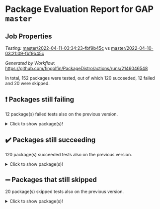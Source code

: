 # Package Evaluation Report for GAP `master`

## Job Properties

*Testing:* [master/2022-04-11-03:34:23-fbf9b45c](https://github.com/fingolfin/PackageDistro/blob/data/reports/master/2022-04-11-03:34:23-fbf9b45c) vs [master/2022-04-10-03:21:09-fbf9b45c](https://github.com/fingolfin/PackageDistro/blob/data/reports/master/2022-04-10-03:21:09-fbf9b45c)

*Generated by Workflow:* https://github.com/fingolfin/PackageDistro/actions/runs/2146046548

In total, 152 packages were tested, out of which 120 succeeded, 12 failed and 20 were skipped.

## :exclamation: Packages still failing

12 package(s) failed tests also on the previous version.<details> <summary>Click to show package(s)!</summary>

- fining 1.4.1 [(failure)](https://github.com/fingolfin/PackageDistro/runs/5965720433?check_suite_focus=true)<br>
- francy 1.2.4 [(failure)](https://github.com/fingolfin/PackageDistro/runs/5965720681?check_suite_focus=true)<br>
- hap 1.38 [(failure)](https://github.com/fingolfin/PackageDistro/runs/5965721210?check_suite_focus=true)<br>
- normalizinterface 1.3.2 [(failure)](https://github.com/fingolfin/PackageDistro/runs/5965722236?check_suite_focus=true)<br>
- packagemanager 1.2 [(failure)](https://github.com/fingolfin/PackageDistro/runs/5965722385?check_suite_focus=true)<br>
- rcwa 4.6.4 [(failure)](https://github.com/fingolfin/PackageDistro/runs/5965722645?check_suite_focus=true)<br>
- recog 1.3.2 [(failure)](https://github.com/fingolfin/PackageDistro/runs/5965722701?check_suite_focus=true)<br>
- semigroups 4.0.0 [(failure)](https://github.com/fingolfin/PackageDistro/runs/5965722860?check_suite_focus=true)<br>
- transgrp 3.6.1 [(failure)](https://github.com/fingolfin/PackageDistro/runs/5965723380?check_suite_focus=true)<br>
- unitlib 4.0.0 [(failure)](https://github.com/fingolfin/PackageDistro/runs/5965723551?check_suite_focus=true)<br>
- wedderga 4.10.1 [(failure)](https://github.com/fingolfin/PackageDistro/runs/5965723812?check_suite_focus=true)<br>
- yangbaxter 0.9.0 [(failure)](https://github.com/fingolfin/PackageDistro/runs/5965723967?check_suite_focus=true)<br>
</details>

## :heavy_check_mark: Packages still succeeding

120 package(s) succeeded tests also on the previous version.<details> <summary>Click to show package(s)!</summary>

- ace 5.4 [(success)](https://github.com/fingolfin/PackageDistro/runs/5965718929?check_suite_focus=true)<br>
- aclib 1.3.2 [(success)](https://github.com/fingolfin/PackageDistro/runs/5965718953?check_suite_focus=true)<br>
- agt 0.2 [(success)](https://github.com/fingolfin/PackageDistro/runs/5965718987?check_suite_focus=true)<br>
- alnuth 3.2.1 [(success)](https://github.com/fingolfin/PackageDistro/runs/5965719012?check_suite_focus=true)<br>
- anupq 3.2.6 [(success)](https://github.com/fingolfin/PackageDistro/runs/5965719046?check_suite_focus=true)<br>
- atlasrep 2.1.2 [(success)](https://github.com/fingolfin/PackageDistro/runs/5965719090?check_suite_focus=true)<br>
- autodoc 2022.03.10 [(success)](https://github.com/fingolfin/PackageDistro/runs/5965719127?check_suite_focus=true)<br>
- automata 1.15 [(success)](https://github.com/fingolfin/PackageDistro/runs/5965719188?check_suite_focus=true)<br>
- automgrp 1.3.2 [(success)](https://github.com/fingolfin/PackageDistro/runs/5965719216?check_suite_focus=true)<br>
- autpgrp 1.10.2 [(success)](https://github.com/fingolfin/PackageDistro/runs/5965719237?check_suite_focus=true)<br>
- cap 2022.04-01 [(success)](https://github.com/fingolfin/PackageDistro/runs/5965719269?check_suite_focus=true)<br>
- caratinterface 2.3.3 [(success)](https://github.com/fingolfin/PackageDistro/runs/5965719297?check_suite_focus=true)<br>
- cddinterface 2020.06.24 [(success)](https://github.com/fingolfin/PackageDistro/runs/5965719329?check_suite_focus=true)<br>
- circle 1.6.4 [(success)](https://github.com/fingolfin/PackageDistro/runs/5965719369?check_suite_focus=true)<br>
- cohomolo 1.6.10 [(success)](https://github.com/fingolfin/PackageDistro/runs/5965719395?check_suite_focus=true)<br>
- congruence 1.2.3 [(success)](https://github.com/fingolfin/PackageDistro/runs/5965719424?check_suite_focus=true)<br>
- corelg 1.56 [(success)](https://github.com/fingolfin/PackageDistro/runs/5965719455?check_suite_focus=true)<br>
- crime 1.6 [(success)](https://github.com/fingolfin/PackageDistro/runs/5965719484?check_suite_focus=true)<br>
- crisp 1.4.5 [(success)](https://github.com/fingolfin/PackageDistro/runs/5965719507?check_suite_focus=true)<br>
- crypting 0.10 [(success)](https://github.com/fingolfin/PackageDistro/runs/5965719553?check_suite_focus=true)<br>
- cryst 4.1.24 [(success)](https://github.com/fingolfin/PackageDistro/runs/5965719595?check_suite_focus=true)<br>
- crystcat 1.1.9 [(success)](https://github.com/fingolfin/PackageDistro/runs/5965719632?check_suite_focus=true)<br>
- ctbllib 1.3.3 [(success)](https://github.com/fingolfin/PackageDistro/runs/5965719676?check_suite_focus=true)<br>
- cubefree 1.19 [(success)](https://github.com/fingolfin/PackageDistro/runs/5965719739?check_suite_focus=true)<br>
- curlinterface 2.2.2 [(success)](https://github.com/fingolfin/PackageDistro/runs/5965719778?check_suite_focus=true)<br>
- cvec 2.7.5 [(success)](https://github.com/fingolfin/PackageDistro/runs/5965719830?check_suite_focus=true)<br>
- datastructures 0.2.7 [(success)](https://github.com/fingolfin/PackageDistro/runs/5965719867?check_suite_focus=true)<br>
- deepthought 1.0.5 [(success)](https://github.com/fingolfin/PackageDistro/runs/5965719928?check_suite_focus=true)<br>
- design 1.7 [(success)](https://github.com/fingolfin/PackageDistro/runs/5965720024?check_suite_focus=true)<br>
- difsets 2.3.1 [(success)](https://github.com/fingolfin/PackageDistro/runs/5965720078?check_suite_focus=true)<br>
- digraphs 1.5.2 [(success)](https://github.com/fingolfin/PackageDistro/runs/5965720129?check_suite_focus=true)<br>
- edim 1.3.5 [(success)](https://github.com/fingolfin/PackageDistro/runs/5965720185?check_suite_focus=true)<br>
- example 4.3.0 [(success)](https://github.com/fingolfin/PackageDistro/runs/5965720233?check_suite_focus=true)<br>
- factint 1.6.3 [(success)](https://github.com/fingolfin/PackageDistro/runs/5965720279?check_suite_focus=true)<br>
- ferret 1.0.7 [(success)](https://github.com/fingolfin/PackageDistro/runs/5965720336?check_suite_focus=true)<br>
- fga 1.4.0 [(success)](https://github.com/fingolfin/PackageDistro/runs/5965720384?check_suite_focus=true)<br>
- float 1.0.3 [(success)](https://github.com/fingolfin/PackageDistro/runs/5965720493?check_suite_focus=true)<br>
- format 1.4.3 [(success)](https://github.com/fingolfin/PackageDistro/runs/5965720532?check_suite_focus=true)<br>
- forms 1.2.7 [(success)](https://github.com/fingolfin/PackageDistro/runs/5965720574?check_suite_focus=true)<br>
- fplsa 1.2.5 [(success)](https://github.com/fingolfin/PackageDistro/runs/5965720608?check_suite_focus=true)<br>
- fr 2.4.8 [(success)](https://github.com/fingolfin/PackageDistro/runs/5965720642?check_suite_focus=true)<br>
- fwtree 1.3 [(success)](https://github.com/fingolfin/PackageDistro/runs/5965720727?check_suite_focus=true)<br>
- gbnp 1.0.5 [(success)](https://github.com/fingolfin/PackageDistro/runs/5965720763?check_suite_focus=true)<br>
- generalizedmorphismsforcap 2022.03-03 [(success)](https://github.com/fingolfin/PackageDistro/runs/5965720818?check_suite_focus=true)<br>
- genss 1.6.6 [(success)](https://github.com/fingolfin/PackageDistro/runs/5965720871?check_suite_focus=true)<br>
- gradedringforhomalg 2022.03-01 [(success)](https://github.com/fingolfin/PackageDistro/runs/5965720934?check_suite_focus=true)<br>
- grape 4.8.5 [(success)](https://github.com/fingolfin/PackageDistro/runs/5965720985?check_suite_focus=true)<br>
- groupoids 1.69 [(success)](https://github.com/fingolfin/PackageDistro/runs/5965721028?check_suite_focus=true)<br>
- grpconst 2.6.2 [(success)](https://github.com/fingolfin/PackageDistro/runs/5965721070?check_suite_focus=true)<br>
- guarana 0.96.3 [(success)](https://github.com/fingolfin/PackageDistro/runs/5965721121?check_suite_focus=true)<br>
- guava 3.15 [(success)](https://github.com/fingolfin/PackageDistro/runs/5965721177?check_suite_focus=true)<br>
- hapcryst 0.1.14 [(success)](https://github.com/fingolfin/PackageDistro/runs/5965721267?check_suite_focus=true)<br>
- hecke 1.5.3 [(success)](https://github.com/fingolfin/PackageDistro/runs/5965721306?check_suite_focus=true)<br>
- help 3.5 [(success)](https://github.com/fingolfin/PackageDistro/runs/5965721353?check_suite_focus=true)<br>
- idrel 2.43 [(success)](https://github.com/fingolfin/PackageDistro/runs/5965721390?check_suite_focus=true)<br>
- images 1.3.1 [(success)](https://github.com/fingolfin/PackageDistro/runs/5965721445?check_suite_focus=true)<br>
- intpic 0.2.4 [(success)](https://github.com/fingolfin/PackageDistro/runs/5965721477?check_suite_focus=true)<br>
- io 4.7.2 [(success)](https://github.com/fingolfin/PackageDistro/runs/5965721518?check_suite_focus=true)<br>
- irredsol 1.4.3 [(success)](https://github.com/fingolfin/PackageDistro/runs/5965721570?check_suite_focus=true)<br>
- json 2.1.0 [(success)](https://github.com/fingolfin/PackageDistro/runs/5965721604?check_suite_focus=true)<br>
- jupyterkernel 1.4.1 [(success)](https://github.com/fingolfin/PackageDistro/runs/5965721648?check_suite_focus=true)<br>
- jupyterviz 1.5.1 [(success)](https://github.com/fingolfin/PackageDistro/runs/5965721674?check_suite_focus=true)<br>
- kan 1.34 [(success)](https://github.com/fingolfin/PackageDistro/runs/5965721711?check_suite_focus=true)<br>
- kbmag 1.5.9 [(success)](https://github.com/fingolfin/PackageDistro/runs/5965721746?check_suite_focus=true)<br>
- laguna 3.9.4 [(success)](https://github.com/fingolfin/PackageDistro/runs/5965721781?check_suite_focus=true)<br>
- liealgdb 2.2.1 [(success)](https://github.com/fingolfin/PackageDistro/runs/5965721817?check_suite_focus=true)<br>
- liepring 1.9.2 [(success)](https://github.com/fingolfin/PackageDistro/runs/5965721847?check_suite_focus=true)<br>
- liering 2.4.2 [(success)](https://github.com/fingolfin/PackageDistro/runs/5965721874?check_suite_focus=true)<br>
- linearalgebraforcap 2022.04-01 [(success)](https://github.com/fingolfin/PackageDistro/runs/5965721905?check_suite_focus=true)<br>
- loops 3.4.1 [(success)](https://github.com/fingolfin/PackageDistro/runs/5965721937?check_suite_focus=true)<br>
- lpres 1.0.3 [(success)](https://github.com/fingolfin/PackageDistro/runs/5965721961?check_suite_focus=true)<br>
- majoranaalgebras 1.4 [(success)](https://github.com/fingolfin/PackageDistro/runs/5965721985?check_suite_focus=true)<br>
- mapclass 1.4.5 [(success)](https://github.com/fingolfin/PackageDistro/runs/5965722017?check_suite_focus=true)<br>
- matgrp 0.64 [(success)](https://github.com/fingolfin/PackageDistro/runs/5965722042?check_suite_focus=true)<br>
- modisom 2.5.1 [(success)](https://github.com/fingolfin/PackageDistro/runs/5965722068?check_suite_focus=true)<br>
- modulepresentationsforcap 2022.03-02 [(success)](https://github.com/fingolfin/PackageDistro/runs/5965722103?check_suite_focus=true)<br>
- monoidalcategories 2022.03-02 [(success)](https://github.com/fingolfin/PackageDistro/runs/5965722127?check_suite_focus=true)<br>
- nconvex 2020.11-04 [(success)](https://github.com/fingolfin/PackageDistro/runs/5965722157?check_suite_focus=true)<br>
- nilmat 1.4.1 [(success)](https://github.com/fingolfin/PackageDistro/runs/5965722188?check_suite_focus=true)<br>
- nock 1.5 [(success)](https://github.com/fingolfin/PackageDistro/runs/5965722212?check_suite_focus=true)<br>
- nq 2.5.8 [(success)](https://github.com/fingolfin/PackageDistro/runs/5965722254?check_suite_focus=true)<br>
- numericalsgps 1.3.0 [(success)](https://github.com/fingolfin/PackageDistro/runs/5965722286?check_suite_focus=true)<br>
- openmath 11.5.0 [(success)](https://github.com/fingolfin/PackageDistro/runs/5965722328?check_suite_focus=true)<br>
- orb 4.8.4 [(success)](https://github.com/fingolfin/PackageDistro/runs/5965722357?check_suite_focus=true)<br>
- patternclass 2.4.2 [(success)](https://github.com/fingolfin/PackageDistro/runs/5965722405?check_suite_focus=true)<br>
- permut 2.0.4 [(success)](https://github.com/fingolfin/PackageDistro/runs/5965722428?check_suite_focus=true)<br>
- polenta 1.3.10 [(success)](https://github.com/fingolfin/PackageDistro/runs/5965722454?check_suite_focus=true)<br>
- polymaking 0.8.6 [(success)](https://github.com/fingolfin/PackageDistro/runs/5965722483?check_suite_focus=true)<br>
- primgrp 3.4.1 [(success)](https://github.com/fingolfin/PackageDistro/runs/5965722519?check_suite_focus=true)<br>
- profiling 2.5.0 [(success)](https://github.com/fingolfin/PackageDistro/runs/5965722555?check_suite_focus=true)<br>
- qpa 1.33 [(success)](https://github.com/fingolfin/PackageDistro/runs/5965722576?check_suite_focus=true)<br>
- quagroup 1.8.3 [(success)](https://github.com/fingolfin/PackageDistro/runs/5965722596?check_suite_focus=true)<br>
- radiroot 2.9 [(success)](https://github.com/fingolfin/PackageDistro/runs/5965722624?check_suite_focus=true)<br>
- rds 1.8 [(success)](https://github.com/fingolfin/PackageDistro/runs/5965722674?check_suite_focus=true)<br>
- repndecomp 1.2.1 [(success)](https://github.com/fingolfin/PackageDistro/runs/5965722730?check_suite_focus=true)<br>
- repsn 3.1.0 [(success)](https://github.com/fingolfin/PackageDistro/runs/5965722759?check_suite_focus=true)<br>
- resclasses 4.7.2 [(success)](https://github.com/fingolfin/PackageDistro/runs/5965722798?check_suite_focus=true)<br>
- scscp 2.3.1 [(success)](https://github.com/fingolfin/PackageDistro/runs/5965722826?check_suite_focus=true)<br>
- sglppow 2.2 [(success)](https://github.com/fingolfin/PackageDistro/runs/5965722895?check_suite_focus=true)<br>
- sgpviz 0.999.5 [(success)](https://github.com/fingolfin/PackageDistro/runs/5965722927?check_suite_focus=true)<br>
- simpcomp 2.1.14 [(success)](https://github.com/fingolfin/PackageDistro/runs/5965722951?check_suite_focus=true)<br>
- singular 2020.12.18 [(success)](https://github.com/fingolfin/PackageDistro/runs/5965722965?check_suite_focus=true)<br>
- sla 1.5.3 [(success)](https://github.com/fingolfin/PackageDistro/runs/5965722981?check_suite_focus=true)<br>
- smallgrp 1.5 [(success)](https://github.com/fingolfin/PackageDistro/runs/5965723004?check_suite_focus=true)<br>
- smallsemi 0.6.13 [(success)](https://github.com/fingolfin/PackageDistro/runs/5965723031?check_suite_focus=true)<br>
- sonata 2.9.3 [(success)](https://github.com/fingolfin/PackageDistro/runs/5965723077?check_suite_focus=true)<br>
- sophus 1.25 [(success)](https://github.com/fingolfin/PackageDistro/runs/5965723125?check_suite_focus=true)<br>
- spinsym 1.5.2 [(success)](https://github.com/fingolfin/PackageDistro/runs/5965723152?check_suite_focus=true)<br>
- symbcompcc 1.3.2 [(success)](https://github.com/fingolfin/PackageDistro/runs/5965723172?check_suite_focus=true)<br>
- thelma 1.3 [(success)](https://github.com/fingolfin/PackageDistro/runs/5965723208?check_suite_focus=true)<br>
- tomlib 1.2.9 [(success)](https://github.com/fingolfin/PackageDistro/runs/5965723260?check_suite_focus=true)<br>
- toric 1.9.5 [(success)](https://github.com/fingolfin/PackageDistro/runs/5965723304?check_suite_focus=true)<br>
- ugaly 4.0.2 [(success)](https://github.com/fingolfin/PackageDistro/runs/5965723430?check_suite_focus=true)<br>
- unipot 1.5 [(success)](https://github.com/fingolfin/PackageDistro/runs/5965723482?check_suite_focus=true)<br>
- utils 0.72 [(success)](https://github.com/fingolfin/PackageDistro/runs/5965723618?check_suite_focus=true)<br>
- uuid 0.7 [(success)](https://github.com/fingolfin/PackageDistro/runs/5965723683?check_suite_focus=true)<br>
- walrus 0.9991 [(success)](https://github.com/fingolfin/PackageDistro/runs/5965723737?check_suite_focus=true)<br>
- xmod 2.86 [(success)](https://github.com/fingolfin/PackageDistro/runs/5965723890?check_suite_focus=true)<br>
- xmodalg 1.18 [(success)](https://github.com/fingolfin/PackageDistro/runs/5965723925?check_suite_focus=true)<br>
- zeromqinterface 0.13 [(success)](https://github.com/fingolfin/PackageDistro/runs/5965723997?check_suite_focus=true)<br>
</details>

## :heavy_minus_sign: Packages that still skipped

20 package(s) skipped tests also on the previous version.<details> <summary>Click to show package(s)!</summary>

- 4ti2interface 2022.03-01 [(skipped)](https://github.com/fingolfin/PackageDistro/runs/5965679329?check_suite_focus=true)<br>
- browse 1.8.14 [(skipped)](https://github.com/fingolfin/PackageDistro/runs/5965679329?check_suite_focus=true)<br>
- examplesforhomalg 2022.03-01 [(skipped)](https://github.com/fingolfin/PackageDistro/runs/5965679329?check_suite_focus=true)<br>
- gapdoc 1.6.5 [(skipped)](https://github.com/fingolfin/PackageDistro/runs/5965679329?check_suite_focus=true)<br>
- gauss 2022.03-01 [(skipped)](https://github.com/fingolfin/PackageDistro/runs/5965679329?check_suite_focus=true)<br>
- gaussforhomalg 2022.03-01 [(skipped)](https://github.com/fingolfin/PackageDistro/runs/5965679329?check_suite_focus=true)<br>
- gradedmodules 2022.03-01 [(skipped)](https://github.com/fingolfin/PackageDistro/runs/5965679329?check_suite_focus=true)<br>
- homalg 2022.03-01 [(skipped)](https://github.com/fingolfin/PackageDistro/runs/5965679329?check_suite_focus=true)<br>
- homalgtocas 2022.03-01 [(skipped)](https://github.com/fingolfin/PackageDistro/runs/5965679329?check_suite_focus=true)<br>
- io_forhomalg 2022.03-01 [(skipped)](https://github.com/fingolfin/PackageDistro/runs/5965679329?check_suite_focus=true)<br>
- itc 1.5.1 [(skipped)](https://github.com/fingolfin/PackageDistro/runs/5965679329?check_suite_focus=true)<br>
- localizeringforhomalg 2022.03-01 [(skipped)](https://github.com/fingolfin/PackageDistro/runs/5965679329?check_suite_focus=true)<br>
- matricesforhomalg 2022.03-02 [(skipped)](https://github.com/fingolfin/PackageDistro/runs/5965679329?check_suite_focus=true)<br>
- modules 2022.03-01 [(skipped)](https://github.com/fingolfin/PackageDistro/runs/5965679329?check_suite_focus=true)<br>
- polycyclic 2.16 [(skipped)](https://github.com/fingolfin/PackageDistro/runs/5965679329?check_suite_focus=true)<br>
- ringsforhomalg 2022.03-01 [(skipped)](https://github.com/fingolfin/PackageDistro/runs/5965679329?check_suite_focus=true)<br>
- sco 2022.03-01 [(skipped)](https://github.com/fingolfin/PackageDistro/runs/5965679329?check_suite_focus=true)<br>
- toolsforhomalg 2022.04-01 [(skipped)](https://github.com/fingolfin/PackageDistro/runs/5965679329?check_suite_focus=true)<br>
- toricvarieties 2022.03.23 [(skipped)](https://github.com/fingolfin/PackageDistro/runs/5965679329?check_suite_focus=true)<br>
- xgap 4.31 [(skipped)](https://github.com/fingolfin/PackageDistro/runs/5965679329?check_suite_focus=true)<br>
</details>

